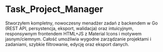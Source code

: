 # Task_Project_Manager
Stworzyłem kompletny, nowoczesny menadżer zadań z backendem w Go (REST API, persystencja, eksport, walidacja) oraz intuicyjnym, responsywnym frontendem HTML+JS z Material Icons i motywem jasnym/ciemnym. Całość umożliwia wygodne zarządzanie projektami i zadaniami, szybkie filtrowanie, edycję oraz eksport danych.

